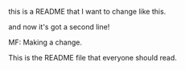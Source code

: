 this is a README that I want to change like this.

and now it's got a second line!

MF: Making a change.

This is the README file that everyone should read.
